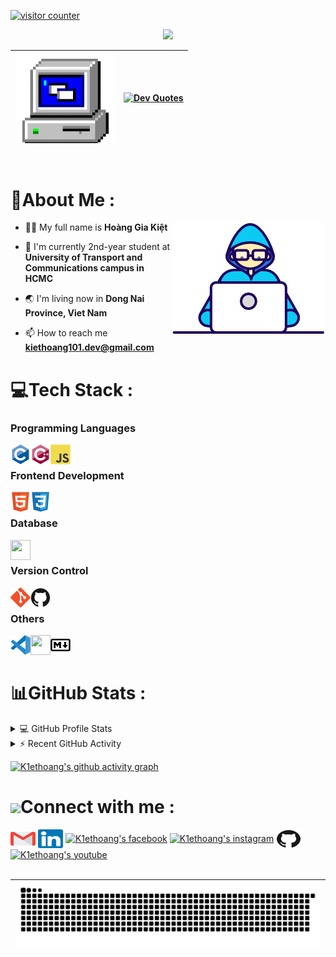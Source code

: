 <!-- visitor counter -->
[![visitor counter](https://komarev.com/ghpvc/?username=K1ethoang&label=Visitors+Count&color=brightgreen)](https://github.com/K1ethoang)
<br>

<!-- Hello -->
<p align="center">
  <img src="https://readme-typing-svg.herokuapp.com?font=JetBrains+Mono&color=%2336BCF7&size=30&duration=1600&lines=Ch%C3%A0o+th%E1%BA%BF+gi%E1%BB%9Bi!;Hello+World!;%E4%BD%A0%E5%A5%BD%E4%B8%96%E7%95%8C!;%D0%9F%D1%80%D0%B8%D0%B2%D0%B5%D1%82+%D0%BC%D0%B8%D1%80!;%E3%81%93%E3%82%93%E3%81%AB%E3%81%A1%E3%81%AF%E4%B8%96%E7%95%8C!;%EC%95%88%EB%85%95%ED%95%98%EC%84%B8%EC%9A%94!;Bonjour+monde!;Halo+Dunia!;%E0%BA%AA%E0%BA%B0%E2%80%8B%E0%BA%9A%E0%BA%B2%E0%BA%8D%E2%80%8B%E0%BA%94%E0%BA%B5%E2%80%8B%E0%BA%8A%E0%BA%B2%E0%BA%A7%E2%80%8B%E0%BB%82%E0%BA%A5%E0%BA%81!;Hallo+Welt!;%E0%B8%AA%E0%B8%A7%E0%B8%B1%E0%B8%AA%E0%B8%94%E0%B8%B5%E0%B8%8A%E0%B8%B2%E0%B8%A7%E0%B9%82%E0%B8%A5%E0%B8%81;Hola+Mundo">
</p>


|<a href="https://github.com/K1ethoang"><img align="left" src="https://github.com/TheDudeThatCode/TheDudeThatCode/blob/master/Assets/PC.gif" alt="PC" heigth="160" width="160"/></a>|[![Dev Quotes](https://quotes-github-readme.vercel.app/api?type=horizontal&theme=radical)](https://quotes-github-readme.vercel.app/api?type=horizontal&theme=radical)|
|:---:|:---:|

<br>

# 💫About Me :
- 👨‍💻 My full name is **Hoàng Gia Kiệt** <img src="https://github.com/SatYu26/SatYu26/blob/master/Assets/Developer.gif" align="right"/>

- 🌱 I'm currently 2nd-year student at **University of Transport and Communications campus in HCMC**

- 🌏 I'm living now in **Dong Nai Province, Viet Nam**

- 📫 How to reach me **kiethoang101.dev@gmail.com**

# 💻Tech Stack :
### Programming Languages
<a href="https://github.com/K1ethoang">
<img align='left' height="32" width="32" src="https://raw.githubusercontent.com/devicons/devicon/master/icons/c/c-original.svg" /></a>

<a href="https://github.com/K1ethoang">
<img align='left' height="32" width="32" src="https://raw.githubusercontent.com/devicons/devicon/master/icons/cplusplus/cplusplus-original.svg" /></a>

<a href="https://github.com/K1ethoang">
<img align='left' height="32" width="32" src="https://raw.githubusercontent.com/devicons/devicon/master/icons/javascript/javascript-original.svg" /></a>
<br>

### Frontend Development
<a href="https://github.com/K1ethoang">
<img align='left' height="32" width="32" src="https://raw.githubusercontent.com/devicons/devicon/master/icons/html5/html5-original.svg" /></a>

<a href="https://github.com/K1ethoang">
<img align='left' height="32" width="32" src="https://raw.githubusercontent.com/devicons/devicon/master/icons/css3/css3-original.svg" /></a>
<br>

<!--
### Backend Development
<br>
-->

### Database
<img align='left' height="32" width="32" src="https://www.svgrepo.com/show/303229/microsoft-sql-server-logo.svg" />
<br>

### Version Control
<a href="https://github.com/K1ethoang">
 <img align='left' height="32" width="32" src="https://raw.githubusercontent.com/devicons/devicon/master/icons/git/git-original.svg" /></a>
 
<a href="https://github.com/K1ethoang">
<img align='left' height="32" width="32" src="https://raw.githubusercontent.com/devicons/devicon/master/icons/github/github-original.svg" /></a>
<br>

### Others
<a href="https://github.com/K1ethoang">
<img align='left' height="32" width="32" src="https://raw.githubusercontent.com/devicons/devicon/master/icons/vscode/vscode-original.svg" /></a>

<a href="https://github.com/K1ethoang">
<img align='left' height="32" width="32" src="https://www.vectorlogo.zone/logos/getpostman/getpostman-icon.svg" /></a>

<a href="https://github.com/K1ethoang">
<img align='left' height="32" width="32" src="https://raw.githubusercontent.com/devicons/devicon/master/icons/markdown/markdown-original.svg" /></a>

<br>
<br>

# 📊GitHub Stats :
<details>
  <summary>💻 GitHub Profile Stats</summary>
  
  [![stats](https://github-readme-stats.vercel.app/api?username=K1ethoang&layout=compact&theme=radical&hide_border=true&include_all_commits=false&count_private=true&show_icons=true)](https://github.com/anuraghazra/github-readme-stats)[![stats](https://github-readme-stats.vercel.app/api/top-langs/?username=K1ethoang&langs_count=10&layout=compact&theme=radical&hide_border=true&hide_langs_below=1)](https://github.com/anuraghazra/github-readme-stats)
  <br>
 **Note**: Top languages is only a metric of the languages my public code consists of and doesn't reflect experience or skill level.
  <br>
  
<a href="https://github.com/anuraghazra/github-readme-stats"><img align="center" src="http://github-readme-streak-stats.herokuapp.com?user=K1ethoang&theme=radical&hide_border=true&date_format=M%20j%5B%2C%20Y%5D" alt=""/></a>
  <a href="https://github.com/K1ethoang"><img align="center" src="https://github-profile-summary-cards.vercel.app/api/cards/productive-time?username=K1ethoang&theme=radical" alt=""/></a>

  
</details>

<details>
  <summary>⚡ Recent GitHub Activity</summary>
  
<!--START_SECTION:activity-->







<!--END_SECTION:activity-->
  
</details>

  <!-- Activity Graph -->
[![K1ethoang's github activity graph](https://activity-graph.herokuapp.com/graph?username=K1ethoang&theme=xcode)](https://github.com/ashutosh00710/github-readme-activity-graph)

# <img src="https://github.com/TheDudeThatCode/TheDudeThatCode/blob/master/Assets/Handshake.gif" height="32px">Connect with me :
<!-- gmail -->
<a href="kiethoang101.dev@gmail.com">
 <img align="center" src="https://raw.githubusercontent.com/SatYu26/SatYu26/master/Assets/Gmail.svg" alt="K1ethoang's gmail" height="30" width="40"/></a>

<!-- linkedin -->
<a href="https://linkedin.com/in/k1ethoang">
 <img align="center" src="https://github.com/SatYu26/SatYu26/blob/master/Assets/Linkedin.svg" alt="K1ethoang's linkedin" height="30" width="40"/></a>

<!-- facebook -->
<a href="https://fb.com/K1ethoang">
 <img align="center" src="https://raw.githubusercontent.com/rahuldkjain/github-profile-readme-generator/master/src/images/icons/Social/facebook.svg" alt="K1ethoang's facebook" height="30" width="40"/></a>
 
<!-- instagram -->
<a href="https://instagram.com/k1ethoang">
 <img align="center" src="https://raw.githubusercontent.com/rahuldkjain/github-profile-readme-generator/master/src/images/icons/Social/instagram.svg" alt="K1ethoang's instagram" height="30" width="40"/></a>
 
 <!-- github -->
<a href="https://github.com/K1ethoang">
 <img align="center" src="https://raw.githubusercontent.com/devicons/devicon/master/icons/github/github-original.svg" alt="K1ethoang's github" height="30" width="40"/></a>
 
<!-- youtube -->
<a href="https://www.youtube.com/K1ethoang">
 <img align="center" src="https://raw.githubusercontent.com/rahuldkjain/github-profile-readme-generator/master/src/images/icons/Social/youtube.svg" alt="K1ethoang's youtube" height="30" width="40"/></a>
 
<br>
<br>

<!-- Snake -->
|![github contribution grid snake animation](https://raw.githubusercontent.com/K1ethoang/K1ethoang/output/github-contribution-grid-snake.svg)|
|:---:|
